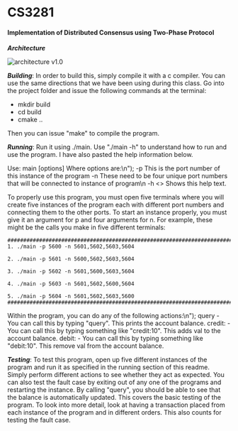 # CS3281
#### Implementation of Distributed Consensus using Two-Phase Protocol

***Architecture***

![architecture v1.0](https://github.com/cs3281/final-project-Veeneesha/blob/master/Two_PhaseCommit.PNG)

***Building***:
In order to build this, simply compile it with a c compiler. You can use the same directions that we have been using during this class. Go into the project folder and issue the following commands at the terminal:
- mkdir build
- cd build
- cmake ..

Then you can issue "make" to compile the program.

***Running***:
Run it using ./main. Use "./main -h" to understand how to run and use the program. I have also pasted the help information below.

Use: main [options]
Where options are:\n");
-p <port number> This is the port number of this instance of the program
-n <four port numbers> These need to be four unique port numbers that will be connected to instance of program\n
-h <> Shows this help text.

To properly use this program, you must open five terminals where you will create five instances of the program each with different port numbers and connecting them to the other ports.
To start an instance properly, you must give it an argument for p and four arguments for n.
For example, these might be the calls you make in five different terminals:
```
####################################################################################
1. ./main -p 5600 -n 5601,5602,5603,5604

2. ./main -p 5601 -n 5600,5602,5603,5604

3. ./main -p 5602 -n 5601,5600,5603,5604

4. ./main -p 5603 -n 5601,5602,5600,5604

5. ./main -p 5604 -n 5601,5602,5603,5600
####################################################################################
```
Within the program, you can do any of the following actions:\n");
	query - You can call this by typing \"query\". This prints the account balance.
	credit:<val> - You can call this by typing something like \"credit:10\". This adds val to the account balance.
	debit:<val> - You can call this by typing something like \"debit:10\". This remove val from the account balance.
	
***Testing***:
To test this program, open up five different instances of the program and run it as specified in the running section of this readme. Simply perform different actions to see whether they act as expected. You can also test the fault case by exiting out of any one of the programs and restarting the instance. By calling "query", you should be able to see that the balance is automatically updated. This covers the basic testing of the program. To look into more detail, look at having a transaction placed from each instance of the program and in different orders. This also counts for testing the fault case.
